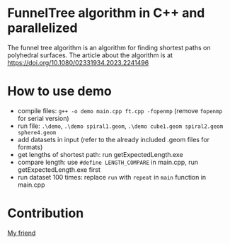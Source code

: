 # FunnelTree algorithm in C++ and parallelized
The funnel tree algorithm is an algorithm for finding shortest paths on polyhedral surfaces. The article about the algorithm is at https://doi.org/10.1080/02331934.2023.2241496

# How to use demo
- compile files: `g++ -o demo main.cpp ft.cpp -fopenmp` (remove `fopenmp` for serial version)
- run file: `.\demo`, `.\demo spiral1.geom`, `.\demo cube1.geom spiral2.geom sphere4.geom`
- add datasets in input (refer to the already included .geom files for formats)
- get lengths of shortest path: run getExpectedLength.exe
- compare length: use `#define LENGTH_COMPARE` in main.cpp, run getExpectedLength.exe first
- run dataset 100 times: replace `run` with `repeat` in `main` function in main.cpp

# Contribution
[My friend](https://github.com/BanAnA9205)
